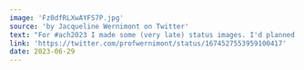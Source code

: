```yaml
---
image: 'Fz0dfRLXwAYFS7P.jpg'
source: 'by Jacqueline Wernimont on Twitter'
text: "For #ach2023 I made some (very late) status images. I'd planned that these would be buttons that CheeseBones could wear on the vest, and that they can be printed status cards to be used on a door (like an office or a dorm room) #dhmakes"
link: 'https://twitter.com/profwernimont/status/1674527553959100417'
date: 2023-06-29
---
```

